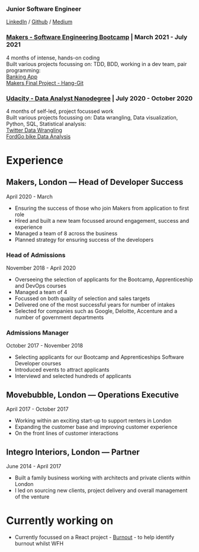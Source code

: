 ### Junior Software Engineer 
 
[LinkedIn](https://www.linkedin.com/in/j-kelly/) / [Github](https://github.com/JD-Kelly) / [Medium](https://jonny-kelly.medium.com/)

### [Makers - Software Engineering Bootcamp](https://makers.tech/curriculum/) | March 2021 - July 2021
4 months of intense, hands-on coding  
Built various projects focussing on: TDD, BDD, working in a dev team, pair programming:  
[Banking App](https://github.com/JD-Kelly/bank_tech_test)  
[Makers Final Project - Hang-Git](https://github.com/JD-Kelly/hang-git)
  

### [Udacity - Data Analyst Nanodegree](https://www.udacity.com/course/data-analyst-nanodegree--nd002) | July 2020 - October 2020
4 months of self-led, project focussed work   
Built various projects focussing on: Data wrangling, Data visualization, Python, SQL, Statistical analysis:    
[Twitter Data Wrangling](https://github.com/JD-Kelly/twitter-data-wranglling)  
[FordGo bike Data Analysis](https://github.com/JD-Kelly/Ford-GoBike-Data-Analysis) 

 
# Experience
## Makers, London — Head of Developer Success
April 2020 - March 
- Ensuring the success of those who join Makers from application to first role
- Hired and built a new team focussed around engagement, success and experience
- Managed a team of 8 across the business 
- Planned strategy for ensuring success of the developers

### Head of Admissions 
November 2018 - April 2020 
- Overseeing the selection of applicants for the Bootcamp, Apprenticeship and DevOps courses
- Managed a team of 4 
- Focussed on both quality of selection and sales targets 
- Delivered one of the most successful years for number of intakes
- Selected for companies such as Google, Deloitte, Accenture and a number of government departments

### Admissions Manager
October 2017 - November 2018
- Selecting applicants for our Bootcamp and Apprenticeships Software Developer courses
- Introduced events to attract applicants 
- Interviewd and selected hundreds of applicants

## Movebubble, London — Operations Executive 
April 2017 - October 2017 
- Working within an exciting start-up to support renters in London
- Expanding the customer base and improving customer experience
- On the front lines of customer interactions 

## Integro Interiors, London — Partner
June 2014 - April 2017
- Built a family business working with architects and private clients within London
- I led on sourcing new clients, project delivery and overall management of the venture


# Currently working on
- Currently focussed on a React project - [Burnout](https://github.com/JD-Kelly/burnout) - to help identify burnout whilst WFH








